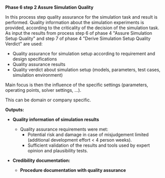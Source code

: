 **Phase 6 step 2 Assure Simulation Quality**

In this process step quality assurance for the simulation task and result is performed. Quality information about the simulation experiments is provided, according to the criticality of the decision of the simulation task. As input the results from process step 6 of phase 4 "Assure Simulation Setup Quality" and step 7 of phase 4 "Derive Simulation Setup Quality Verdict" are used:

- Quality assurance for simulation setup according to requirement and design specifications
- Quality assurance results
- Quality verdict about simulation setup (models, parameters, test cases, simulation environment)

Main focus is then the influence of the specific settings (parameters, operating points, solver settings, …).

This can be domain or company specific.

**Outputs:**
- **Quality information of simulation results**
  - Quality assurance requirements were met: 
    - Potential risk and damage in case of misjudgement limited (additional development effort < 4 person weeks). 
    - Sufficient validation of the results and tools used by expert opinion and plausibility tests.

- **Credibility documentation:**
  - **Procedure documentation with quality assurance**
